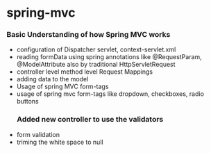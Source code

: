 # spring-mvc
<h3> Basic Understanding of how Spring MVC works</h3>
<ul>
 <li>configuration of Dispatcher servlet, context-servlet.xml</li>
<li>reading formData using spring annotations like @RequestParam, @ModelAttribute also by traditional HttpServletRequest</li>
<li>controller level method level Request Mappings</li>
<li>adding data to the model</li>
<li>Usage of spring MVC form-tags</li>
<li>usage of spring mvc form-tags like dropdown, checkboxes, radio buttons</li>
 
 <h3>Added new controller to use the validators</h3>
 <li>form validation</li>
 <li>triming the white space to null</li>
</ul>
